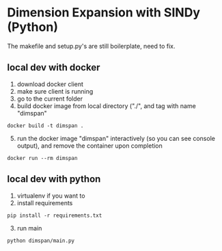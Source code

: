 # Dimension Expansion with SINDy (Python)
The makefile and setup.py's are still boilerplate, need to fix.

## local dev with docker
1. download docker client
2. make sure client is running
3. go to the current folder
4. build docker image from local directory ("./", and tag with name "dimspan"
```
docker build -t dimspan .
```
5. run the docker image "dimspan" interactively (so you can see console output), and remove the container upon completion
```
docker run --rm dimspan
```

## local dev with python
1. virtualenv if you want to
2. install requirements
```
pip install -r requirements.txt
```
3. run main
```
python dimspan/main.py
```